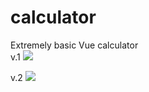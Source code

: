 # calculator
Extremely basic Vue calculator  
v.1
![](https://i.imgur.com/DwyFXxm.png)

v.2
![](https://i.imgur.com/abS42HD.png)
